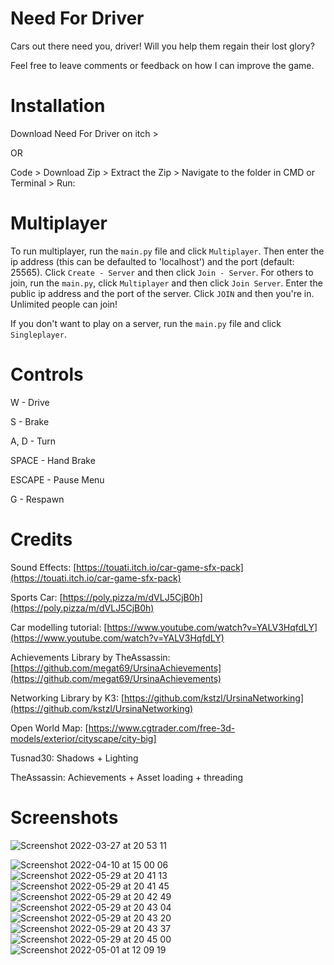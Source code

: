 # Need For Driver

Cars out there need you, driver! Will you help them regain their lost glory?

Feel free to leave comments or feedback on how I can improve the game.

# Installation

Download Need For Driver on itch > 

OR

Code > Download Zip > Extract the Zip > Navigate to the folder in CMD or Terminal > Run:

# Multiplayer

To run multiplayer, run the `main.py` file and click `Multiplayer`. Then enter the ip address (this can be defaulted to 'localhost') and the port (default: 25565). Click `Create - Server` and then click `Join - Server`.
For others to join, run the `main.py`, click `Multiplayer` and then click `Join Server`. Enter the public ip address and the port of the server. Click `JOIN` and then you're in. Unlimited people can join!

If you don't want to play on a server, run the `main.py` file and click `Singleplayer`.

# Controls

W - Drive

S - Brake

A, D - Turn

SPACE - Hand Brake

ESCAPE - Pause Menu

G - Respawn

# Credits

Sound Effects: [https://touati.itch.io/car-game-sfx-pack](https://touati.itch.io/car-game-sfx-pack)

Sports Car: [https://poly.pizza/m/dVLJ5CjB0h](https://poly.pizza/m/dVLJ5CjB0h)

Car modelling tutorial: [https://www.youtube.com/watch?v=YALV3HqfdLY](https://www.youtube.com/watch?v=YALV3HqfdLY)

Achievements Library by TheAssassin: [https://github.com/megat69/UrsinaAchievements](https://github.com/megat69/UrsinaAchievements)

Networking Library by K3: [https://github.com/kstzl/UrsinaNetworking](https://github.com/kstzl/UrsinaNetworking)

Open World Map: [https://www.cgtrader.com/free-3d-models/exterior/cityscape/city-big]


Tusnad30: Shadows + Lighting

TheAssassin: Achievements + Asset loading + threading

# Screenshots

![Screenshot 2022-03-27 at 20 53 11](https://user-images.githubusercontent.com/77012627/160865486-3f2768f4-1114-4e30-a67e-8ece0143489b.png)

![Screenshot 2022-04-10 at 15 00 06](https://user-images.githubusercontent.com/77012627/166142978-03cb0fdb-0c18-4ef9-b1f7-52f02b168979.png)
![Screenshot 2022-05-29 at 20 41 13](https://user-images.githubusercontent.com/77012627/171954927-e3cbe1b2-c9bb-435b-8ba1-1892d950117d.png)
![Screenshot 2022-05-29 at 20 41 45](https://user-images.githubusercontent.com/77012627/171954935-5c1583dc-fdc6-4efe-9679-dcc5339fae6a.png)
![Screenshot 2022-05-29 at 20 42 49](https://user-images.githubusercontent.com/77012627/171954939-cf1ce2b7-667a-4b50-a667-1e7c555c5114.png)
![Screenshot 2022-05-29 at 20 43 04](https://user-images.githubusercontent.com/77012627/171954944-8e167f60-7a02-48ac-80c6-2fb5dd75464a.png)
![Screenshot 2022-05-29 at 20 43 20](https://user-images.githubusercontent.com/77012627/171954948-d1d47052-8124-4b12-bff0-456fe3f83d09.png)
![Screenshot 2022-05-29 at 20 43 37](https://user-images.githubusercontent.com/77012627/171954952-5722991d-8311-4710-ba92-05adda5278c5.png)
![Screenshot 2022-05-29 at 20 45 00](https://user-images.githubusercontent.com/77012627/171954957-e16a9d46-4037-4813-927d-8312bc027570.png)
![Screenshot 2022-05-01 at 12 09 19](https://user-images.githubusercontent.com/77012627/171955011-375b7513-2efd-4a1d-8f01-c51899610632.png)
